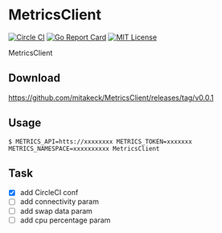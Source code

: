 # MetricsClient

[![Circle CI](https://circleci.com/gh/mitakeck/MetricsClient/tree/master.svg?style=shield)](https://circleci.com/gh/mitakeck/MetricsClient/tree/master) [![Go Report Card](https://goreportcard.com/badge/github.com/mitakeck/MetricsClient)](https://goreportcard.com/report/github.com/mitakeck/MetricsClient) [![MIT License](https://img.shields.io/badge/license-MIT-blue.svg)](https://github.com/mitakeck/MetricsClient/blob/master/LICENSE)

MetricsClient


## Download

https://github.com/mitakeck/MetricsClient/releases/tag/v0.0.1


## Usage

```
$ METRICS_API=htts://xxxxxxxx METRICS_TOKEN=xxxxxxx METRICS_NAMESPACE=xxxxxxxxxx MetricsClient
```


## Task

- [x] add CircleCI conf
- [ ] add connectivity param
- [ ] add swap data param
- [ ] add cpu percentage param
